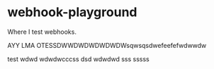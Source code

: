 # webhook-playground
Where I test webhooks.


AYY LMA OTESSDWWDWDWDWDWDWsqwsqsdwefeefefwdwwdw

test
wdwd
wdwdwcccss
dsd
wdwdwd
sss
sssss
